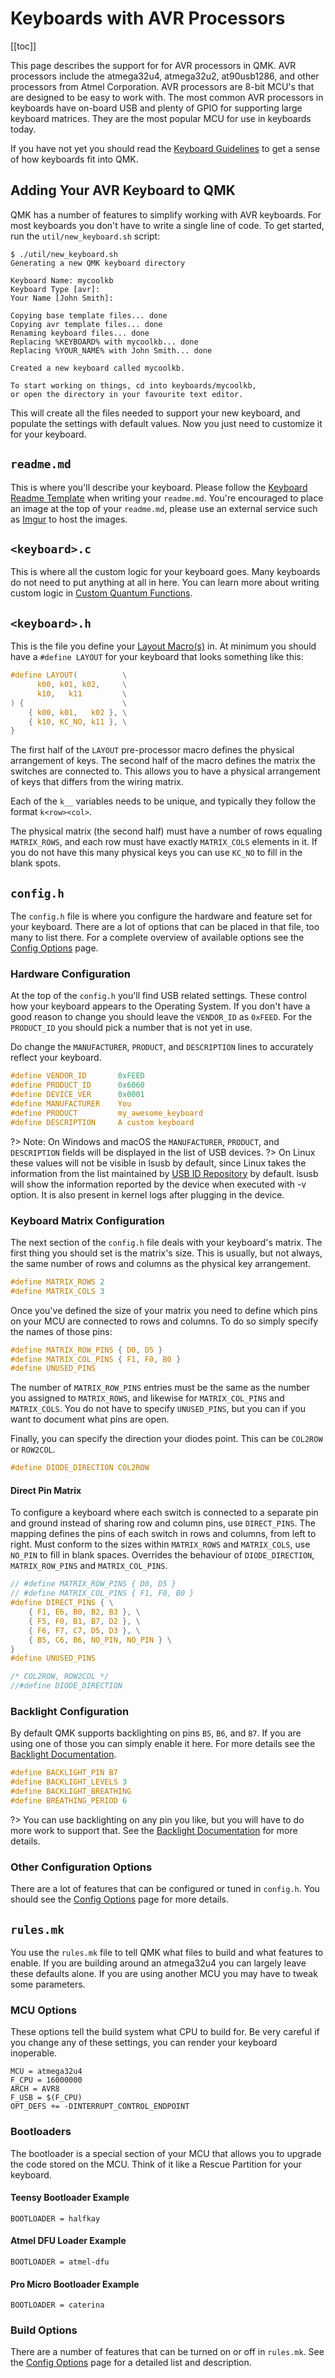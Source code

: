 # Keyboards with AVR Processors

[[toc]]

This page describes the support for for AVR processors in QMK. AVR processors include the atmega32u4, atmega32u2, at90usb1286, and other processors from Atmel Corporation. AVR processors are 8-bit MCU's that are designed to be easy to work with. The most common AVR processors in keyboards have on-board USB and plenty of GPIO for supporting large keyboard matrices. They are the most popular MCU for use in keyboards today.

If you have not yet you should read the [Keyboard Guidelines](hardware_keyboard_guidelines.md) to get a sense of how keyboards fit into QMK.

## Adding Your AVR Keyboard to QMK

QMK has a number of features to simplify working with AVR keyboards. For most keyboards you don't have to write a single line of code. To get started, run the `util/new_keyboard.sh` script:

```
$ ./util/new_keyboard.sh
Generating a new QMK keyboard directory

Keyboard Name: mycoolkb
Keyboard Type [avr]: 
Your Name [John Smith]: 

Copying base template files... done
Copying avr template files... done
Renaming keyboard files... done
Replacing %KEYBOARD% with mycoolkb... done
Replacing %YOUR_NAME% with John Smith... done

Created a new keyboard called mycoolkb.

To start working on things, cd into keyboards/mycoolkb,
or open the directory in your favourite text editor.
```

This will create all the files needed to support your new keyboard, and populate the settings with default values. Now you just need to customize it for your keyboard.

## `readme.md`

This is where you'll describe your keyboard. Please follow the [Keyboard Readme Template](documentation_templates.md#keyboard-readmemd-template) when writing your `readme.md`. You're encouraged to place an image at the top of your `readme.md`, please use an external service such as [Imgur](http://imgur.com) to host the images.

## `<keyboard>.c`

This is where all the custom logic for your keyboard goes. Many keyboards do not need to put anything at all in here. You can learn more about writing custom logic in [Custom Quantum Functions](custom_quantum_functions.md).

## `<keyboard>.h`

This is the file you define your [Layout Macro(s)](feature_layouts.md) in. At minimum you should have a `#define LAYOUT` for your keyboard that looks something like this:

```c
#define LAYOUT(          \
      k00, k01, k02,     \
      k10,   k11         \
) {                      \
    { k00, k01,   k02 }, \
    { k10, KC_NO, k11 }, \
}
```

The first half of the `LAYOUT` pre-processor macro defines the physical arrangement of keys. The second half of the macro defines the matrix the switches are connected to. This allows you to have a physical arrangement of keys that differs from the wiring matrix.

Each of the `k__` variables needs to be unique, and typically they follow the format `k<row><col>`.

The physical matrix (the second half) must have a number of rows equaling `MATRIX_ROWS`, and each row must have exactly `MATRIX_COLS` elements in it. If you do not have this many physical keys you can use `KC_NO` to fill in the blank spots.

## `config.h`

The `config.h` file is where you configure the hardware and feature set for your keyboard. There are a lot of options that can be placed in that file, too many to list there. For a complete overview of available options see the [Config Options](config_options.md) page.

### Hardware Configuration


At the top of the `config.h` you'll find USB related settings. These control how your keyboard appears to the Operating System. If you don't have a good reason to change you should leave the `VENDOR_ID` as `0xFEED`. For the `PRODUCT_ID` you should pick a number that is not yet in use.

Do change the `MANUFACTURER`, `PRODUCT`, and `DESCRIPTION` lines to accurately reflect your keyboard.

```c
#define VENDOR_ID       0xFEED
#define PRODUCT_ID      0x6060
#define DEVICE_VER      0x0001
#define MANUFACTURER    You
#define PRODUCT         my_awesome_keyboard
#define DESCRIPTION     A custom keyboard
```

?> Note: On Windows and macOS the `MANUFACTURER`, `PRODUCT`, and `DESCRIPTION` fields will be displayed in the list of USB devices. ?> On Linux these values will not be visible in lsusb by default, since Linux takes the information from the list maintained by [USB ID Repository](http://www.linux-usb.org/usb-ids.html) by default. lsusb will show the information reported by the device when executed with -v option. It is also present in kernel logs after plugging in the device.

### Keyboard Matrix Configuration

The next section of the `config.h` file deals with your keyboard's matrix. The first thing you should set is the matrix's size. This is usually, but not always, the same number of rows and columns as the physical key arrangement.

```c
#define MATRIX_ROWS 2
#define MATRIX_COLS 3
```

Once you've defined the size of your matrix you need to define which pins on your MCU are connected to rows and columns. To do so simply specify the names of those pins:

```c
#define MATRIX_ROW_PINS { D0, D5 }
#define MATRIX_COL_PINS { F1, F0, B0 }
#define UNUSED_PINS
```

The number of `MATRIX_ROW_PINS` entries must be the same as the number you assigned to `MATRIX_ROWS`, and likewise for `MATRIX_COL_PINS` and `MATRIX_COLS`. You do not have to specify `UNUSED_PINS`, but you can if you want to document what pins are open.

Finally, you can specify the direction your diodes point. This can be `COL2ROW` or `ROW2COL`.

```c
#define DIODE_DIRECTION COL2ROW
```

#### Direct Pin Matrix
To configure a keyboard where each switch is connected to a separate pin and ground instead of sharing row and column pins, use `DIRECT_PINS`. The mapping defines the pins of each switch in rows and columns, from left to right. Must conform to the sizes within `MATRIX_ROWS` and `MATRIX_COLS`, use `NO_PIN` to fill in blank spaces. Overrides the behaviour of `DIODE_DIRECTION`, `MATRIX_ROW_PINS` and `MATRIX_COL_PINS`.

```c
// #define MATRIX_ROW_PINS { D0, D5 }
// #define MATRIX_COL_PINS { F1, F0, B0 }
#define DIRECT_PINS { \
    { F1, E6, B0, B2, B3 }, \
    { F5, F0, B1, B7, D2 }, \
    { F6, F7, C7, D5, D3 }, \
    { B5, C6, B6, NO_PIN, NO_PIN } \
}
#define UNUSED_PINS

/* COL2ROW, ROW2COL */
//#define DIODE_DIRECTION
```

### Backlight Configuration

By default QMK supports backlighting on pins `B5`, `B6`, and `B7`. If you are using one of those you can simply enable it here. For more details see the [Backlight Documentation](feature_backlight.md).

```c
#define BACKLIGHT_PIN B7
#define BACKLIGHT_LEVELS 3
#define BACKLIGHT_BREATHING
#define BREATHING_PERIOD 6
```

?> You can use backlighting on any pin you like, but you will have to do more work to support that. See the [Backlight Documentation](feature_backlight.md) for more details.

### Other Configuration Options

There are a lot of features that can be configured or tuned in `config.h`. You should see the [Config Options](config_options.md) page for more details.

## `rules.mk`

You use the `rules.mk` file to tell QMK what files to build and what features to enable. If you are building around an atmega32u4 you can largely leave these defaults alone. If you are using another MCU you may have to tweak some parameters.

### MCU Options

These options tell the build system what CPU to build for. Be very careful if you change any of these settings, you can render your keyboard inoperable.

```make
MCU = atmega32u4
F_CPU = 16000000
ARCH = AVR8
F_USB = $(F_CPU)
OPT_DEFS += -DINTERRUPT_CONTROL_ENDPOINT
```

### Bootloaders

The bootloader is a special section of your MCU that allows you to upgrade the code stored on the MCU. Think of it like a Rescue Partition for your keyboard. 

#### Teensy Bootloader Example

```make
BOOTLOADER = halfkay
```

#### Atmel DFU Loader Example

```make
BOOTLOADER = atmel-dfu
```

#### Pro Micro Bootloader Example

```make
BOOTLOADER = caterina
```

### Build Options

There are a number of features that can be turned on or off in `rules.mk`. See the [Config Options](config_options.md#feature-options) page for a detailed list and description.
